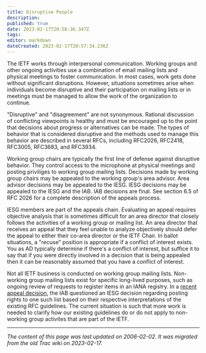```yaml
---
title: Disruptive People
description: 
published: true
date: 2023-02-17T20:58:36.347Z
tags: 
editor: markdown
dateCreated: 2023-02-17T20:57:34.236Z
---
```




 The IETF works through interpersonal communication. Working groups and other ongoing activities use a combination of email mailing lists and physical meetings to foster communication. In most cases, work gets done without significant disruptions. However, situations sometimes arise when individuals become disruptive and their participation on mailing lists or in meetings must be managed to allow the work of the organization to continue.

"Disruptive" and "disagreement" are not synonymous. Rational discussion of conflicting viewpoints is healthy and must be encouraged up to the point that decisions about progress or alternatives can be made. The types of behavior that is considered disruptive and the methods used to manage this behavior are described in several RFCs, including RFC2026, RFC2418, RFC3005, RFC3683, and RFC3934.

Working group chairs are typically the first line of defense against disruptive behavior. They control access to the microphone at physical meetings and posting priviliges to working group mailing lists. Decisions made by working group chairs may be appealed to the working group's area advisor. Area advisor decisions may be appealed to the IESG. IESG decisions may be appealed to the IESG and the IAB. IAB decisions are final. See section 6.5 of RFC 2026 for a complete description of the appeals process.

IESG members are part of the appeals chain. Evaluating an appeal requires objective analysis that is sometimes difficult for an area director that closely follows the activities of a working group or mailing list. An area director that receives an appeal that they feel unable to analyze objectively should defer the appeal to either their co-area director or the IETF Chair. In ballot situations, a "recuse" position is appropriate if a conflict of interest exists. You as AD typically determine if there's a conflict of interest, but suffice it to say that if you were directly involved in a decision that is being appealed then it can be reasonably assumed that you have a conflict of interest.

Not all IETF business is conducted on working group mailing lists. Non-working group mailing lists exist for specific long-lived purposes, such as ongoing review of requests to register items in an IANA registry. In a [recent appeal decision](http://www1.ietf.org/mail-archive/web/ietf/current/msg40406.html), the IAB questioned an IESG decision regarding posting rights to one such list based on their respective interpretations of the existing RFC guidelines. The current situation is such that more work is needed to clarify how our existing guidelines do or do not apply to non-working group activites that are part of the IETF.


---

*The content of this page was last updated on 2006-02-02. It was migrated from the old Trac wiki on 2023-02-17.*